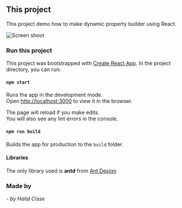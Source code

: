 
## This project

This project demo how to make dynamic property builder using React.

![Screen shoot](https://someurl/imagelocation/image.png)

### Run this project

This project was bootstrapped with [Create React App](https://github.com/facebook/create-react-app).
In the project directory, you can run:

#### `npm start`

Runs the app in the development mode.<br>
Open [http://localhost:3000](http://localhost:3000) to view it in the browser.

The page will reload if you make edits.<br>
You will also see any lint errors in the console.

#### `npm run build`

Builds the app for production to the `build` folder.<br>

#### Libraries

The only library used is **antd** from  [Ant Design](https://ant.design/components/tree/)


### Made by

_- by Halid Cisse_